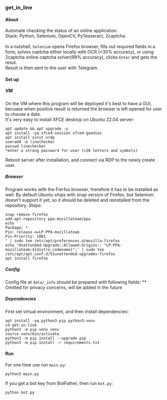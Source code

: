 ### get_in_line
#### About
Automate checking the status of an online application.  
Stack: Python, Selenium, OpenCV, PyTesseract, 2captcha.  
<br/>
In a nutshell, `Selenium` opens Firefox browser, fills out required fields in a form, 
solves captcha either locally with OCR (<30% accuracy), 
or using 2captcha online captcha solver(99% accuracy), 
clicks `Enter` and gets the resut.  
Result is then sent to the user with Telegram.

#### Set up
##### VM
On the VM where this program will be deployed it's best to have a GUI,
becuase when positive result is returned the browser is left opened for user 
to choose a date.  
It's very easy to install XFCE desktop on Ubuntu 22.04 server:
```
apt update && apt upgrade -y
apt install -yq xfce4-session xfce4-goodies
apt install xinit xrdp
useradd -m linechecker
passwd linechecker
*enter a strong password for user (>20 letters and symbols)
```
Reboot server after installation, and connect via RDP to the newly create user.

##### Browser
Program works with the Fierfox browser, therefore it has to be installed as well. 
By default Ubuntu ships with snap version of Firefox, but Selenium doesn't 
support it yet, so it should be deleted and reinstalled from the repository.
Steps: 
```
snap remove firefox
add-apt-repository ppa:mozillateam/ppa
echo '
Package: *
Pin: release o=LP-PPA-mozillateam
Pin-Priority: 1001
' | sudo tee /etc/apt/preferences.d/mozilla-firefox
echo 'Unattended-Upgrade::Allowed-Origins:: "LP-PPA-mozillateam:${distro_codename}";' | sudo tee /etc/apt/apt.conf.d/51unattended-upgrades-firefox
apt install firefox
```

##### Config
Config file at `data/_info` should be prepared with following fields:
** Omitted for privacy concerns, will be added in the future

##### Dependencies
First set virtual environment, and then install dependencies:
```
apt install -yq python3-pip python3-venv
cd get-in-line
python3 -m pip venv venv
source venv/bin/activate
python3 -m pip install --upgrade pip
python3 -m pip install -r requirements.txt
```

#### Run
For one time use run `main.py`:
```
python3 main.py
```
If you get a bot key from BotFather, then run `bot.py`:
```
python bot.py
```
